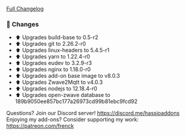 [Full Changelog][changelog]

### 🔨 Changes

- ⬆ Upgrades build-base to 0.5-r2
- ⬆ Upgrades git to 2.26.2-r0
- ⬆ Upgrades linux-headers to 5.4.5-r1
- ⬆ Upgrades yarn to 1.22.4-r0
- ⬆ Upgrades eudev to 3.2.9-r3
- ⬆ Upgrades nginx to 1.18.0-r0
- ⬆ Upgrades add-on base image to v8.0.3
- ⬆ Upgrades Zwave2Mqtt to v4.0.3
- ⬆ Upgrades nodejs to 12.18.4-r0
- ⬆ Upgrades open-zwave database to 189b9050ee857bc177a26973cd99b81ebc9fcd92

[changelog]: https://github.com/hassio-addons/addon-zwave2mqtt/compare/v0.7.0...v0.8.0

Questions? Join our Discord server! https://discord.me/hassioaddons
Enjoying my add-ons? Consider supporting my work: https://patreon.com/frenck